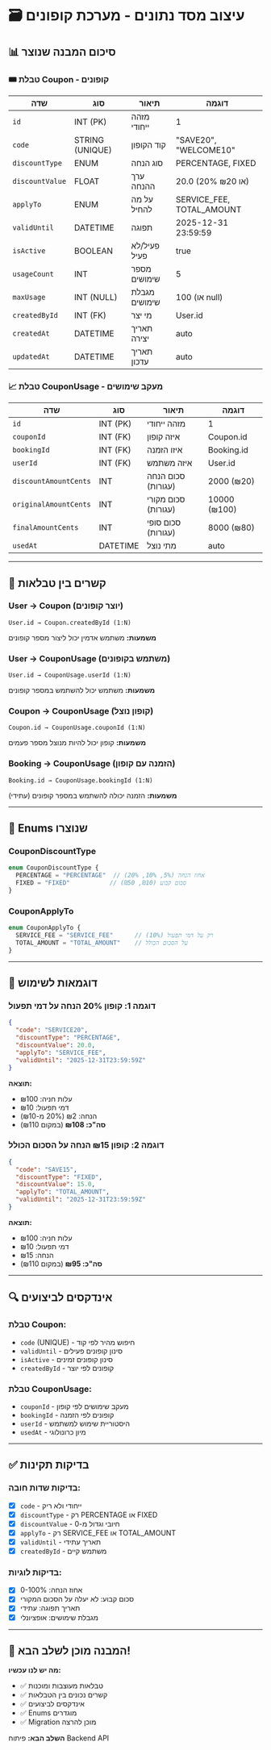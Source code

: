 # 🗃️ **עיצוב מסד נתונים - מערכת קופונים**

## 📊 **סיכום המבנה שנוצר**

### **🎟️ טבלת Coupon - קופונים**

| שדה | סוג | תיאור | דוגמה |
|-----|-----|--------|--------|
| `id` | INT (PK) | מזהה ייחודי | 1 |
| `code` | STRING (UNIQUE) | קוד הקופון | "SAVE20", "WELCOME10" |
| `discountType` | ENUM | סוג הנחה | PERCENTAGE, FIXED |
| `discountValue` | FLOAT | ערך ההנחה | 20.0 (20% או ₪20) |
| `applyTo` | ENUM | על מה להחיל | SERVICE_FEE, TOTAL_AMOUNT |
| `validUntil` | DATETIME | תפוגה | 2025-12-31 23:59:59 |
| `isActive` | BOOLEAN | פעיל/לא פעיל | true |
| `usageCount` | INT | מספר שימושים | 5 |
| `maxUsage` | INT (NULL) | מגבלת שימושים | 100 (או null) |
| `createdById` | INT (FK) | מי יצר | User.id |
| `createdAt` | DATETIME | תאריך יצירה | auto |
| `updatedAt` | DATETIME | תאריך עדכון | auto |

### **📈 טבלת CouponUsage - מעקב שימושים**

| שדה | סוג | תיאור | דוגמה |
|-----|-----|--------|--------|
| `id` | INT (PK) | מזהה ייחודי | 1 |
| `couponId` | INT (FK) | איזה קופון | Coupon.id |
| `bookingId` | INT (FK) | איזו הזמנה | Booking.id |
| `userId` | INT (FK) | איזה משתמש | User.id |
| `discountAmountCents` | INT | סכום הנחה (עגורות) | 2000 (₪20) |
| `originalAmountCents` | INT | סכום מקורי (עגורות) | 10000 (₪100) |
| `finalAmountCents` | INT | סכום סופי (עגורות) | 8000 (₪80) |
| `usedAt` | DATETIME | מתי נוצל | auto |

---

## 🔗 **קשרים בין טבלאות**

### **User → Coupon (יוצר קופונים)**
```
User.id → Coupon.createdById (1:N)
```
**משמעות:** משתמש אדמין יכול ליצור מספר קופונים

### **User → CouponUsage (משתמש בקופונים)**
```
User.id → CouponUsage.userId (1:N)
```
**משמעות:** משתמש יכול להשתמש במספר קופונים

### **Coupon → CouponUsage (קופון נוצל)**
```
Coupon.id → CouponUsage.couponId (1:N)
```
**משמעות:** קופון יכול להיות מנוצל מספר פעמים

### **Booking → CouponUsage (הזמנה עם קופון)**
```
Booking.id → CouponUsage.bookingId (1:N)
```
**משמעות:** הזמנה יכולה להשתמש במספר קופונים (עתידי)

---

## 📝 **Enums שנוצרו**

### **CouponDiscountType**
```typescript
enum CouponDiscountType {
  PERCENTAGE = "PERCENTAGE"  // אחוז הנחה (5%, 10%, 20%)
  FIXED = "FIXED"           // סכום קבוע (₪10, ₪50)
}
```

### **CouponApplyTo**
```typescript
enum CouponApplyTo {
  SERVICE_FEE = "SERVICE_FEE"      // רק על דמי תפעול (10%)
  TOTAL_AMOUNT = "TOTAL_AMOUNT"    // על הסכום הכולל
}
```

---

## 🎯 **דוגמאות לשימוש**

### **דוגמה 1: קופון 20% הנחה על דמי תפעול**
```json
{
  "code": "SERVICE20",
  "discountType": "PERCENTAGE",
  "discountValue": 20.0,
  "applyTo": "SERVICE_FEE",
  "validUntil": "2025-12-31T23:59:59Z"
}
```

**תוצאה:**
- עלות חניה: ₪100
- דמי תפעול: ₪10
- הנחה: ₪2 (20% מ-₪10)
- **סה"כ: ₪108** (במקום ₪110)

### **דוגמה 2: קופון ₪15 הנחה על הסכום הכולל**
```json
{
  "code": "SAVE15",
  "discountType": "FIXED",
  "discountValue": 15.0,
  "applyTo": "TOTAL_AMOUNT",
  "validUntil": "2025-12-31T23:59:59Z"
}
```

**תוצאה:**
- עלות חניה: ₪100
- דמי תפעול: ₪10
- הנחה: ₪15
- **סה"כ: ₪95** (במקום ₪110)

---

## 🔍 **אינדקסים לביצועים**

### **טבלת Coupon:**
- `code` (UNIQUE) - חיפוש מהיר לפי קוד
- `validUntil` - סינון קופונים פעילים
- `isActive` - סינון קופונים זמינים
- `createdById` - קופונים לפי יוצר

### **טבלת CouponUsage:**
- `couponId` - מעקב שימושים לפי קופון
- `bookingId` - קופונים לפי הזמנה
- `userId` - היסטוריית שימוש למשתמש
- `usedAt` - מיון כרונולוגי

---

## ✅ **בדיקות תקינות**

### **בדיקות שדות חובה:**
- [x] `code` - ייחודי ולא ריק
- [x] `discountType` - רק PERCENTAGE או FIXED
- [x] `discountValue` - חיובי וגדול מ-0
- [x] `applyTo` - רק SERVICE_FEE או TOTAL_AMOUNT
- [x] `validUntil` - תאריך עתידי
- [x] `createdById` - משתמש קיים

### **בדיקות לוגיות:**
- [x] אחוז הנחה: 0-100%
- [x] סכום קבוע: לא יעלה על הסכום המקורי
- [x] תאריך תפוגה: עתידי
- [x] מגבלת שימושים: אופציונלי

---

## 🚀 **המבנה מוכן לשלב הבא!**

**מה יש לנו עכשיו:**
- ✅ טבלאות מעוצבות ומוכנות
- ✅ קשרים נכונים בין הטבלאות
- ✅ אינדקסים לביצועים
- ✅ Enums מוגדרים
- ✅ Migration מוכן להרצה

**השלב הבא:** פיתוח Backend API
